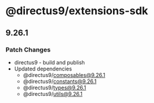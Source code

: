 # @directus9/extensions-sdk

## 9.26.1

### Patch Changes

- directus9 - build and publish
- Updated dependencies
  - @directus9/composables@9.26.1
  - @directus9/constants@9.26.1
  - @directus9/types@9.26.1
  - @directus9/utils@9.26.1
